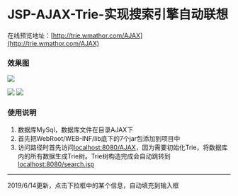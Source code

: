 # JSP-AJAX-Trie-实现搜索引擎自动联想
在线预览地址：[http://trie.wmathor.com/AJAX](http://trie.wmathor.com/AJAX)
### 效果图

![](https://s2.ax1x.com/2019/01/23/kAUDET.gif)

![](https://img.shields.io/badge/JDK-1.6-brightgreen.svg) ![](https://img.shields.io/badge/MyEclipse-10-blue.svg)

### 使用说明

1. 数据库MySql，数据库文件在目录AJAX下
2. 首先把WebRoot/WEB-INF/lib底下的7个jar包添加到项目中
3. 访问路径时首先访问[localhost:8080/AJAX]()，因为需要初始化Trie，将数据库内的所有数据生成Trie树。Trie树构造完成会自动跳转到[localhost:8080/search.jsp]()

----

2019/6/14更新，点击下拉框中的某个信息，自动填充到输入框
